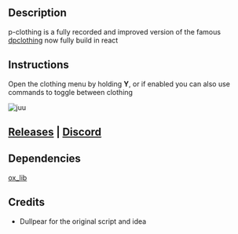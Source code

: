 ## Description
p-clothing is a fully recorded and improved version of the famous [dpclothing](https://forum.cfx.re/t/dpclothing-1-0-3-clothing-variations-and-toggles-gloves-vest-top-hair-bag-and-more/1326317) now fully build in react


## Instructions
Open the clothing menu by holding **Y**, or if enabled you can also use commands to toggle between clothing



![juu](https://unityx.fi/fivem/VAATEMENU.gif)

## [Releases](https://github.com/PEEVEEz/p-clothing/releases) | [Discord](https://discord.gg/jRgkb5sM3w) 


## Dependencies
[ox_lib](https://github.com/overextended/ox_lib/releases)

## Credits
- Dullpear for the original script and idea
